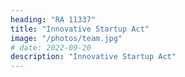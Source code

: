 ```yaml
---
heading: "RA 11337"
title: "Innovative Startup Act"
image: "/photos/team.jpg"
# date: 2022-09-20
description: "Innovative Startup Act"
---
```

